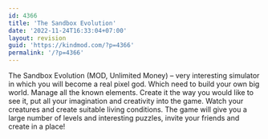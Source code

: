 ```yaml
---
id: 4366
title: 'The Sandbox Evolution'
date: '2022-11-24T16:33:04+07:00'
layout: revision
guid: 'https://kindmod.com/?p=4366'
permalink: '/?p=4366'
---
```


The Sandbox Evolution (MOD, Unlimited Money) – very interesting simulator in which you will become a real pixel god. Which need to build your own big world. Manage all the known elements. Create it the way you would like to see it, put all your imagination and creativity into the game. Watch your creatures and create suitable living conditions. The game will give you a large number of levels and interesting puzzles, invite your friends and create in a place!